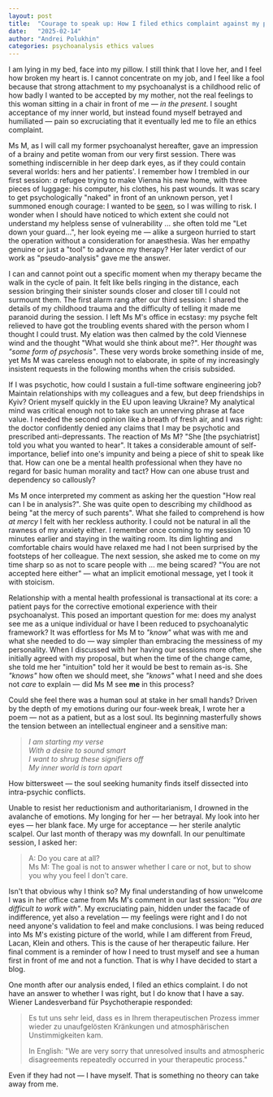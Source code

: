 ```yaml
---
layout: post
title:  "Courage to speak up: How I filed ethics complaint against my psychoanalyst"
date:   "2025-02-14"
author: "Andrei Polukhin"
categories: psychoanalysis ethics values
---
```


I am lying in my bed, face into my pillow. I still think that I love her, and I feel how broken my heart is.
I cannot concentrate on my job, and I feel like a fool because that strong attachment to my psychoanalyst is
a childhood relic of how badly I wanted to be accepted by my mother, not the real feelings to this woman
sitting in a chair in front of me — *in the present*. I sought acceptance of my inner world,
but instead found myself betrayed and humiliated — pain so excruciating that it eventually led me to file
an ethics complaint.

Ms M, as I will call my former psychoanalyst hereafter, gave an impression of a brainy and petite woman
from our very first session. There was something indiscernible in her deep dark eyes, as if they could contain
several worlds: hers and her patients'. I remember how I trembled in our first session: *a* refugee
trying to make Vienna his new home, with three pieces of luggage: his computer, his clothes, his past wounds.
It was scary to get psychologically "naked" in front of an unknown person, yet I summoned enough courage:
I wanted to be <u>seen</u>, so I was willing to risk. I wonder when I should have noticed
to which extent she could not understand my helpless sense of vulnerability ... she often told me
"Let down your guard...", her look eyeing me — alike a surgeon hurried to start the operation without a
consideration for anaesthesia. Was her empathy genuine or just a "tool" to advance my therapy?
Her later verdict of our work as "pseudo-analysis" gave me the answer.

I can and cannot point out a specific moment when my therapy became the walk in the cycle of pain.
It felt like bells ringing in the distance, each session bringing their sinister sounds closer and closer
till I could not surmount them. The first alarm rang after our third session: I shared the details
of my childhood trauma and the difficulty of telling it made me paranoid during the session.
I left Ms M's office in ecstasy: my psyche felt relieved to have got the troubling events shared
with the person whom I thought I could trust. My elation was then calmed by the cold Viennese wind
and the thought "What would she think about me?". Her *thought* was *"some form of psychosis"*.
These very words broke something inside of me, yet Ms M was careless enough not to elaborate, in spite
of my increasingly insistent requests in the following months when the crisis subsided.

If I was psychotic, how could I sustain a full-time software engineering job? Maintain relationships
with my colleagues and a few, but deep friendships in Kyiv? Orient myself quickly in the EU upon
leaving Ukraine? My analytical mind was critical enough not to take such an unnerving phrase at face value.
I needed the second opinion like a breath of fresh air, and I was right: the doctor confidently denied
any claims that I may be psychotic and prescribed anti-depressants.
The reaction of Ms M? "She [the psychiatrist] told you what you wanted to hear".
It takes a considerable amount of self-importance, belief into one's impunity and being a piece of shit
to speak like that. How can one be a mental health professional when they have no regard for basic
human morality and tact? How can one abuse trust and dependency so callously?

Ms M once interpreted my comment as asking her the question "How real can I be in analysis?".
She was quite open to describing my childhood as being "at the mercy of such parents".
What she failed to comprehend is how *at mercy* I felt with her reckless authority.
I could not be natural in all the rawness of my anxiety either. I remember once coming to my session
10 minutes earlier and staying in the waiting room. Its dim lighting and comfortable chairs would have relaxed me
had I not been surprised by the footsteps of her colleague. The next session, she asked me to come
on my time sharp so as not to scare people with ... me being scared? "You are not accepted here either" —
what an implicit emotional message, yet I took it with stoicism.

Relationship with a mental health professional is transactional at its core:
a patient pays for the corrective emotional experience with their psychoanalyst.
This posed an important question for me: does my analyst see me as a unique individual
or have I been reduced to psychoanalytic framework? It was effortless for Ms M to *"know"*
what was with me and what she needed to do — way simpler than embracing the messiness of my personality.
When I discussed with her having our sessions more often, she initially agreed with my proposal,
but when the time of the change came, she told me her "intuition" told her it would be best
to remain as-is. She *"knows"* how often we should meet, she *"knows"* what I need
and she does not *care* to explain — did Ms M see **me** in this process?

Could she feel there was a human soul at stake in her small hands?
Driven by the depth of my emotions during our four-week break, I wrote her a poem — not as a patient,
but as a lost soul.
Its beginning masterfully shows the tension between an intellectual engineer and a sensitive man:

> *I am starting my verse*  
> *With a desire to sound smart*  
> *I want to shrug these signifiers off*  
> *My inner world is torn apart*

How bittersweet — the soul seeking humanity finds itself dissected into intra-psychic conflicts.

Unable to resist her reductionism and authoritarianism, I drowned in the avalanche of emotions.
My longing for her — her betrayal. My look into her eyes — her blank face.
My urge for acceptance — her sterile analytic scalpel. Our last month of therapy was my downfall.
In our penultimate session, I asked her:
> A: Do you care at all?  
> Ms M: The goal is not to answer whether I care or not, but to show you why you feel I don't care.

Isn't that obvious why I think so? My final understanding of how unwelcome I was in her office
came from Ms M's comment in our last session: *"You are difficult to work with"*. My excruciating
pain, hidden under the facade of indifference, yet also a revelation — my feelings were right
and I do not need anyone's validation to feel and make conclusions. I was being reduced
into Ms M's existing picture of the world, while I am different from Freud, Lacan, Klein and others.
This is the cause of her therapeutic failure. Her final comment is a reminder of how I need to trust myself
and see a human first in front of me and not a function. That is why I have decided to start a blog.

One month after our analysis ended, I filed an ethics complaint.
I do not have an answer to whether I was right, but I do know that I have a say.
Wiener Landesverband für Psychotherapie responded:
> Es tut uns sehr leid, dass es in Ihrem therapeutischen Prozess immer wieder zu unaufgelösten Kränkungen und atmosphärischen Unstimmigkeiten kam.
>
> In English: "We are very sorry that unresolved insults and atmospheric disagreements repeatedly occurred in your therapeutic process."

Even if they had not — I have myself. That is something no theory can take away from me.
